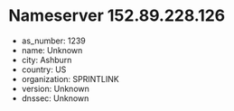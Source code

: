# Nameserver 152.89.228.126

* as_number: 1239
* name: Unknown
* city: Ashburn
* country: US
* organization: SPRINTLINK
* version: Unknown
* dnssec: Unknown
